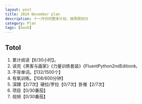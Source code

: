 ```yaml
---
layout: post
title: 2024 November plan
description: 十一月份的整体计划，按照周划分
category: Plan
tags: [book]
---
```


## Totol

1. 累计阅读【6/30小时】。
2. 读完《黑客与画家》《力量训练套装》《FluentPython2ndEdition》。
3. 不背单词。【132/1500个】
4. 有氧训练。【108/600分钟】
5. 深蹲【2/7次】硬拉/罗拉【0/7次】卧推【2/7次】
6. 项目【0/30番茄】
7. 视频【0/30番茄】
